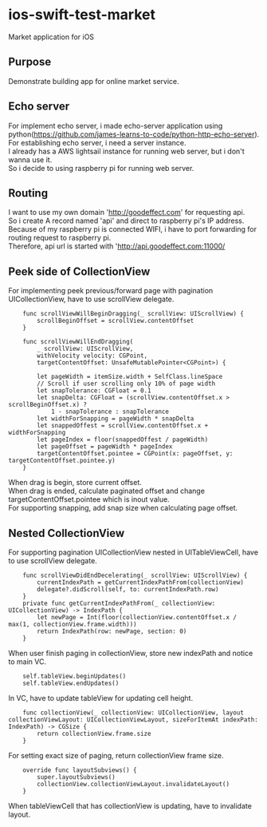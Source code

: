 # ios-swift-test-market

Market application for iOS

## Purpose

Demonstrate building app for online market service.

## Echo server

For implement echo server, i made echo-server application using python(https://github.com/james-learns-to-code/python-http-echo-server).  
For establishing echo server, i need a server instance.  
I already has a AWS lightsail instance for running web server, but i don't wanna use it.  
So i decide to using raspberry pi for running web server.  

## Routing

I want to use my own domain 'http://goodeffect.com' for requesting api.  
So i create A record named 'api' and direct to raspberry pi's IP address.  
Because of my raspberry pi is connected WIFI, i have to port forwarding for routing request to raspberry pi.   
Therefore, api url is started with 'http://api.goodeffect.com:11000/  

## Peek side of CollectionView

For implementing peek previous/forward page with pagination UICollectionView, have to use scrollView delegate.

```
    func scrollViewWillBeginDragging(_ scrollView: UIScrollView) {
        scrollBeginOffset = scrollView.contentOffset
    }
    
    func scrollViewWillEndDragging(
        _ scrollView: UIScrollView,
        withVelocity velocity: CGPoint,
        targetContentOffset: UnsafeMutablePointer<CGPoint>) {
        
        let pageWidth = itemSize.width + SelfClass.lineSpace
        // Scroll if user scrolling only 10% of page width
        let snapTolerance: CGFloat = 0.1
        let snapDelta: CGFloat = (scrollView.contentOffset.x > scrollBeginOffset.x) ?
            1 - snapTolerance : snapTolerance
        let widthForSnapping = pageWidth * snapDelta
        let snappedOffest = scrollView.contentOffset.x + widthForSnapping
        let pageIndex = floor(snappedOffest / pageWidth)
        let pageOffset = pageWidth * pageIndex
        targetContentOffset.pointee = CGPoint(x: pageOffset, y: targetContentOffset.pointee.y)
    }
```

When drag is begin, store current offset.  
When drag is ended, calculate paginated offset and change targetContentOffset.pointee which is inout value.  
For supporting snapping, add snap size when calculating page offset.

## Nested CollectionView

For supporting pagination UICollectionView nested in UITableViewCell, have to use scrollView delegate. 

```
    func scrollViewDidEndDecelerating(_ scrollView: UIScrollView) {
        currentIndexPath = getCurrentIndexPathFrom(collectionView)
        delegate?.didScroll(self, to: currentIndexPath.row)
    }
    private func getCurrentIndexPathFrom(_ collectionView: UICollectionView) -> IndexPath {
        let newPage = Int(floor(collectionView.contentOffset.x / max(1, collectionView.frame.width)))
        return IndexPath(row: newPage, section: 0)
    }
```

When user finish paging in collectionView, store new indexPath and notice to main VC.


```
    self.tableView.beginUpdates()
    self.tableView.endUpdates()
```

In VC, have to update tableView for updating cell height.

```
    func collectionView(_ collectionView: UICollectionView, layout collectionViewLayout: UICollectionViewLayout, sizeForItemAt indexPath: IndexPath) -> CGSize {
        return collectionView.frame.size
    }
```

For setting exact size of paging, return collectionView frame size.

```
    override func layoutSubviews() {
        super.layoutSubviews()
        collectionView.collectionViewLayout.invalidateLayout()
    }
```

When tableViewCell that has collectionView is updating, have to invalidate layout.
